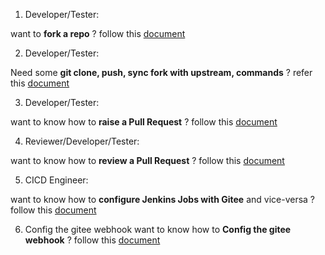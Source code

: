 1. Developer/Tester:

want to  **fork a repo**  ? follow this [document](https://gitee.com/edgegallery/community/blob/master/Test%20WG/How-to%20Articles/Gitee/Fork-Guide.md)

2. Developer/Tester:

Need some  **git clone, push, sync fork with upstream, commands**  ? refer this [document](https://gitee.com/edgegallery/community/blob/master/Test%20WG/How-to%20Articles/Gitee/pull%20push%20code.md)

3. Developer/Tester:

want to know how to  **raise a Pull Request**  ? follow this [document](https://gitee.com/edgegallery/community/blob/master/Test%20WG/How-to%20Articles/Gitee/Raise-PR-Guide.md)

4. Reviewer/Developer/Tester:

want to know how to  **review a Pull Request**  ? follow this [document](https://gitee.com/edgegallery/community/blob/master/Test%20WG/How-to%20Articles/Gitee/Review-PR-Guide.md)

5. CICD Engineer:

want to know how to  **configure Jenkins Jobs with Gitee** and vice-versa ? follow this [document](https://gitee.com/eg_dev/Wiki_Migrate/wikis/Migration%20of%20Pull%20Request%20Verify%20Jenkins%20Jobs%20from%20Git%20to%20Gitee?sort_id=2470489)

6. Config the gitee webhook
want to know how to  **Config the gitee webhook**  ? follow this [document](https://gitee.com/edgegallery/community/blob/master/Test%20WG/How-to%20Articles/Gitee/Configure-Gitee-WebHook.md)